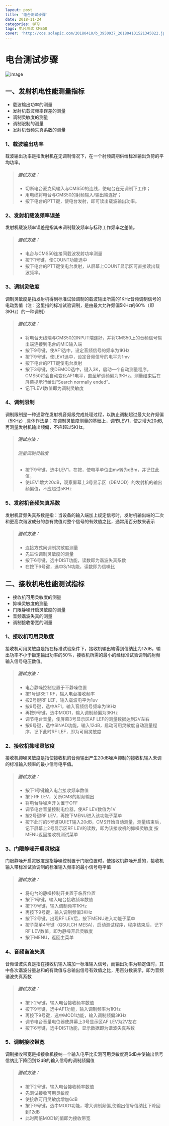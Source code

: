 ```yaml
---
layout: post
title: '电台测试步骤'
date: 2018-11-24
categories: 学习
tags: 电台测试 CMS50
cover: 'http://cos.solepic.com/20180410/b_3950937_201804101521345022.jpg'
---
```


# 电台测试步骤

![image](http://cos.solepic.com/20180410/b_3950937_201804101521345022.jpg)

## 一、发射机电性能测量指标
- 载波输出功率的测量
- 发射机载波频率误差的测量
- 调制灵敏度的测量
- 调制限制的测量
- 发射机音频失真系数的测量

### 1、载波输出功率
载波输出功率是指发射机在无调制情况下，在一个射频周期供给标准输出负荷的平均功率。
> ##### 测试方法：
> - 切断电台麦克风输入与CMS50的连线，使电台在无调制下工作；
> - 用电缆将电台与CMS50的射频输入/输出端连好；
> - 按下电台的PTT键，使电台发射，即可读出载波输出功率。

### 2、发射机载波频率误差
发射机载波频率误差是指其未调制载波频率与标称工作频率之差值。
> ##### 测试方法：
> - 电台与CMS50连接同载波发射功率测量
> - 按下1号键，使COUNT功能选中
> - 按下电台的PTT键使电台发射，从屏幕上COUNT显示区可直接读出载波频率。

### 3、调制灵敏度
调制灵敏度是指发射机得到标准试验调制的载波输出所需的1KHz音频调制信号的电动势值（注：这里指的标准试验调制，是由最大允许频偏5KHz的60%（即3KHz）的一种调制）
> ##### 测试方法：
> - 将电台天线端与CMS50的INPUT端连好，并将CMS50上的音频信号输出端连接到电台的MIC输入端
> - 按下9号键，使AF1选中，设定音频信号的频率为1KHz
> - 按下9号键，使LEV1选中，设定音频信号的电平为1mv
> - 按下电台的PTT键使电台发射
> - 按下3号键，使DEMOD选中，键入3K，启动一个自动测量程序，CMS50将会自动变化AF1电平，直至解调频偏为3KHz。测量结束后在屏幕提示行给出“Search normally ended”。
> - 记下LEV1数值即为调制灵敏度

### 4、调制限制
调制限制是一种通常在发射机音频级完成处理过程，以防止调制超过最大允许频偏（5KHz）,具体作法是：在调制灵敏度测量的基础上，调节LEV1，使之增大20dB,再测量发射机输出频偏，不应超过5KHz。
> ##### 测试方法：
> ###### 测量调制灵敏度
> - 按下9号键，选中LEV1，在按<dBm>，使电平单位由mv转为dBm，并记住此值。
> - 使LEV1增大20dB，观察屏幕上3号显示区（DEMOD）的发射机的输出频偏值，不应超过5KHz

### 5、发射机音频失真系数
发射机音频失真系数是指：当设备的输入端加上规定信号时，发射机输出端的二次和更高次谐波成分的总有效值对整个信号的有效值之比，通常用百分数来表示
> ##### 测试方法：
> - 连接方式同调制灵敏度测量
> - 先进性调制灵敏度的测量
> - 按下6号键，选中DIST功能，读数即为谐波失真系数
> - 在按下6号键，选中S/N功能，读数即为信噪比

## 二、接收机电性能测试指标
- 接收机可用灵敏度的测量
- 抑噪灵敏度的测量
- 门限静噪开启灵敏度的测量
- 音频谐波失真的测量
- 调制接收带宽的测量

### 1、接收机可用灵敏度
接收机可用灵敏度是指在标准试验条件下，接收机输出端得到信纳比为12dB，输出功率不小于额定输出功率的50%，接收机所需的最小的经标准试验调制的射频输入信号电压数值。
> ##### 测试方法：
> - 电台静噪控制应置于不静噪位置
> - 按1号键SET RF，输入电台接收频率
> - 按2号键RF LEF，输入载波电平为1uv
> - 按9号键，选中AF1，输入音频信号频率为1KHz
> - 再按9号键，选中MOD1，输入调制频偏为3KHz
> - 调节电台音量，使屏幕3号显示区AF LEF的测量数据达到2V左右
> - 按6号键，选中SINAD功能，输入12dB，启动可用灵敏度自动测量程序，记下此时RF LEF，即为可用灵敏度

### 2、接收机抑噪灵敏度
接收机抑噪灵敏度是指使接收机的音频输出产生20dB噪声抑制的接收机输入未调的标准输入频率的最小信号电平值。
> ##### 测试方法：
> - 按下1号键输入电台接收频率数值
> - 按下RF LEV，关断CMS的射频输出
> - 将电台静噪声开关置于OFF
> - 调节电台音量控制电位器，使AF LEV数值为1V
> - 按2号键RF LEV，再按下MENU进入该功能子菜单
> - 按下此时的5号键QUIET输入20dB，CMS开始自动测量，测量结束后，记下屏幕上2号显示区RF LEV的读数，即为该接收机的抑噪灵敏度
按MENU返回接收机测试菜单

### 3、门限静噪开启灵敏度
门限静噪开启灵敏度是指静噪控制置于门限位置时，使接收机静噪开启的，接收机输入带标准试验调制的标准输入频率的最小信号电平值
> ##### 测试方法：
> - 将电台的静噪控制开关置于临界位置
> - 按下1号键，输入电台接收频率数值
> - 按下9号键，输入调制频率1KHz
> - 再按下9号键，输入调制频偏3KHz
> - 按下2号键，出现RF LEV后，按下MENU进入功能子菜单
> - 按子菜单4号键（QSULCH MESA)，启动测试程序，程序结束后，记下RF LEV数值，即为静噪开启灵敏度
> - 按下MENU，返回主菜单

### 4、音频谐波失真
音频谐波失真是指在接收机输入端加一标准输入信号，而输出功率为额定值时，其中各次谐波分量总和的有效值与总输出信号有效值之比，用百分数表示，即为音频谐波失真系数
> ##### 测试方法：
> - 按下2号键，输入电台接收频率数值
> - 按下9号键，选中AF1功能，输入调制频率为1KHz
> - 再按下9号键，选中MOD1功能，输入调制频偏3KHz
> - 调节电台音量电位器使屏幕上3号显示区AF LEV为2V左右
> - 按下6号键，选中DIST功能，显示数据即为谐波失真系数

### 5、调制接收带宽
调制接收带宽是指接收机接纳一个输入电平比实测可用灵敏度高6dB并使输出信号信纳比下降回到12dB的输入信号的调制频偏值
> ##### 测试方法：
> - 按下2号键，输入电台接收频率数值
> - 先测试接收可用灵敏度
> - 使接收可用灵敏度增加6dB
> - 按下9号键，选中MOD1功能，增大调制频偏,使输出信号信纳比下降回到12dB
> - 此时两倍MOD1的值即为接收带宽
